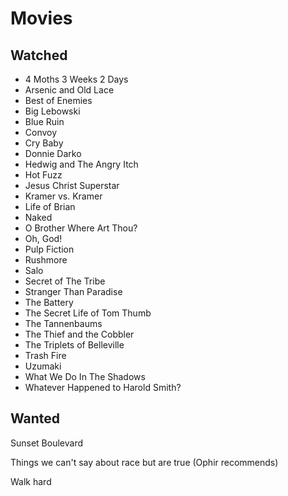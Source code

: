 # Movies

## Watched

* 4 Moths 3 Weeks 2 Days
* Arsenic and Old Lace
* Best of Enemies
* Big Lebowski
* Blue Ruin
* Convoy
* Cry Baby
* Donnie Darko
* Hedwig and The Angry Itch
* Hot Fuzz
* Jesus Christ Superstar
* Kramer vs. Kramer
* Life of Brian
* Naked 
* O Brother Where Art Thou?
* Oh, God!
* Pulp Fiction 
* Rushmore
* Salo
* Secret of The Tribe
* Stranger Than Paradise
* The Battery
* The Secret Life of Tom Thumb
* The Tannenbaums
* The Thief and the Cobbler
* The Triplets of Belleville
* Trash Fire 
* Uzumaki
* What We Do In The Shadows
* Whatever Happened to Harold Smith?


## Wanted

Sunset Boulevard 

Things we can't say about race but are true (Ophir recommends)

Walk hard 